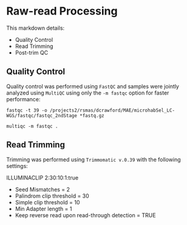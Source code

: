# Raw-read Processing

This markdown details:

* Quality Control
* Read Trimming
* Post-trim QC

## Quality Control

Quality control was performed using `FastQC` and samples were jointly analyzed using `MultiQC` using only the `-m fastqc` option for faster performance:

```
fastqc -t 39 -o /projects2/rsmas/dcrawford/MAE/microhabSel_LC-WGS/fastqc/fastqc_2ndStage *fastq.gz

multiqc -m fastqc .
```

## Read Trimming

Trimming was performed using `Trimmomatic v.0.39` with the following settings:

ILLUMINACLIP 2:30:10:1:true

* Seed Mismatches = 2
* Palindrom clip threshold = 30
* Simple clip threshold = 10
* Min Adapter length = 1
* Keep reverse read upon read-through detection = TRUE
